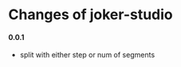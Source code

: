 Changes of joker-studio
==========================

#### 0.0.1
* split with either step or num of segments

